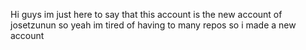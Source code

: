 Hi guys im just here to say that this account is the new account of josetzunun so yeah im tired of having to many repos so i made a new account
